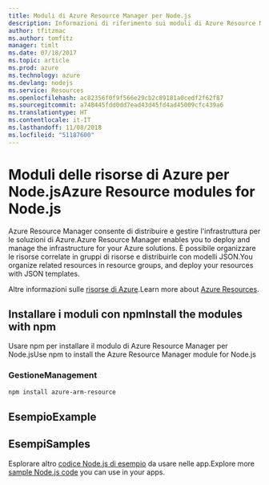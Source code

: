 ```yaml
---
title: Moduli di Azure Resource Manager per Node.js
description: Informazioni di riferimento sui moduli di Azure Resource Manager per Node.js
author: tfitzmac
ms.author: tomfitz
manager: timlt
ms.date: 07/18/2017
ms.topic: article
ms.prod: azure
ms.technology: azure
ms.devlang: nodejs
ms.service: Resources
ms.openlocfilehash: ac82356f0f9f566e29cb2c89181a0cedf2f62f87
ms.sourcegitcommit: a748445fdd0dd7ead43d45fd4ad45009cfc439a6
ms.translationtype: HT
ms.contentlocale: it-IT
ms.lasthandoff: 11/08/2018
ms.locfileid: "51187600"
---
```

# <a name="azure-resource-modules-for-nodejs"></a><span data-ttu-id="56f63-103">Moduli delle risorse di Azure per Node.js</span><span class="sxs-lookup"><span data-stu-id="56f63-103">Azure Resource modules for Node.js</span></span>

<span data-ttu-id="56f63-104">Azure Resource Manager consente di distribuire e gestire l'infrastruttura per le soluzioni di Azure.</span><span class="sxs-lookup"><span data-stu-id="56f63-104">Azure Resource Manager enables you to deploy and manage the infrastructure for your Azure solutions.</span></span> <span data-ttu-id="56f63-105">È possibile organizzare le risorse correlate in gruppi di risorse e distribuirle con modelli JSON.</span><span class="sxs-lookup"><span data-stu-id="56f63-105">You organize related resources in resource groups, and deploy your resources with JSON templates.</span></span>

<span data-ttu-id="56f63-106">Altre informazioni sulle [risorse di Azure](https://docs.microsoft.com/azure/azure-resource-manager/).</span><span class="sxs-lookup"><span data-stu-id="56f63-106">Learn more about [Azure Resources](https://docs.microsoft.com/azure/azure-resource-manager/).</span></span>

## <a name="install-the-modules-with-npm"></a><span data-ttu-id="56f63-107">Installare i moduli con npm</span><span class="sxs-lookup"><span data-stu-id="56f63-107">Install the modules with npm</span></span>

<span data-ttu-id="56f63-108">Usare npm per installare il modulo di Azure Resource Manager per Node.js</span><span class="sxs-lookup"><span data-stu-id="56f63-108">Use npm to install the Azure Resource Manager module for Node.js</span></span>

### <a name="management"></a><span data-ttu-id="56f63-109">Gestione</span><span class="sxs-lookup"><span data-stu-id="56f63-109">Management</span></span>

```bash
npm install azure-arm-resource
```

## <a name="example"></a><span data-ttu-id="56f63-110">Esempio</span><span class="sxs-lookup"><span data-stu-id="56f63-110">Example</span></span>

## <a name="samples"></a><span data-ttu-id="56f63-111">Esempi</span><span class="sxs-lookup"><span data-stu-id="56f63-111">Samples</span></span>

<span data-ttu-id="56f63-112">Esplorare altro [codice Node.js di esempio](https://azure.microsoft.com/resources/samples/?platform=nodejs) da usare nelle app.</span><span class="sxs-lookup"><span data-stu-id="56f63-112">Explore more [sample Node.js code](https://azure.microsoft.com/resources/samples/?platform=nodejs) you can use in your apps.</span></span>